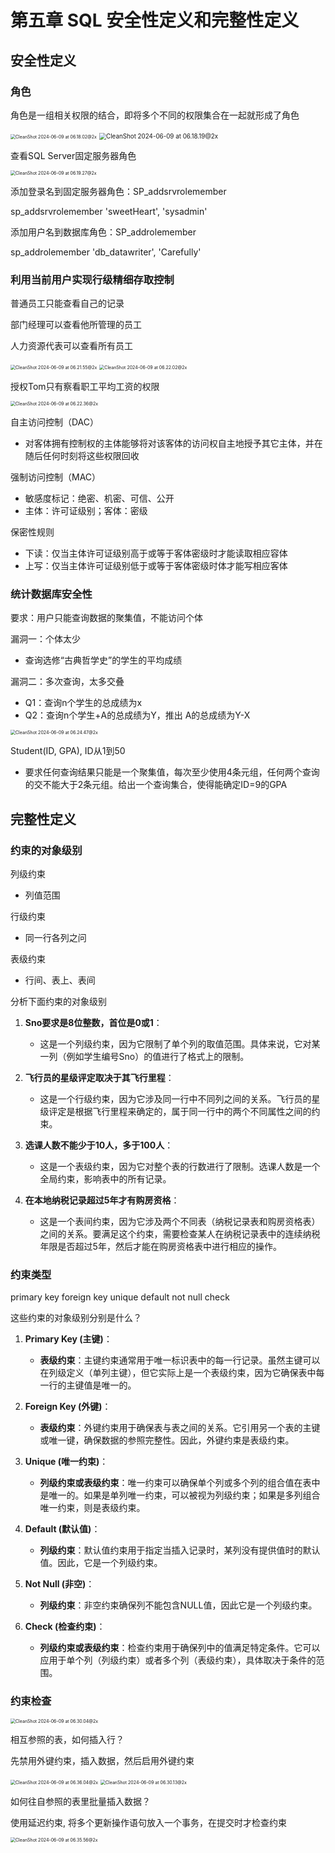 # 第五章 SQL 安全性定义和完整性定义

## 安全性定义

### 角色

角色是一组相关权限的结合，即将多个不同的权限集合在一起就形成了角色

<img src="./5.SQL_安全性定义和完整性定义.assets/CleanShot 2024-06-09 at 06.18.02@2x.png" alt="CleanShot 2024-06-09 at 06.18.02@2x" style="zoom:50%;" />

<img src="./5.SQL_安全性定义和完整性定义.assets/CleanShot 2024-06-09 at 06.18.19@2x.png" alt="CleanShot 2024-06-09 at 06.18.19@2x" style="zoom:70%;" />

查看SQL Server固定服务器角色

<img src="./5.SQL_安全性定义和完整性定义.assets/CleanShot 2024-06-09 at 06.19.27@2x.png" alt="CleanShot 2024-06-09 at 06.19.27@2x" style="zoom:50%;" />

添加登录名到固定服务器角色：SP_addsrvrolemember

sp_addsrvrolemember 'sweetHeart', 'sysadmin'

添加用户名到数据库角色：SP_addrolemember

sp_addrolemember 'db_datawriter', 'Carefully'

### 利用当前用户实现行级精细存取控制

普通员工只能查看自己的记录

部门经理可以查看他所管理的员工

人力资源代表可以查看所有员工

<img src="./5.SQL_安全性定义和完整性定义.assets/CleanShot 2024-06-09 at 06.21.55@2x.png" alt="CleanShot 2024-06-09 at 06.21.55@2x" style="zoom:50%;" />

<img src="./5.SQL_安全性定义和完整性定义.assets/CleanShot 2024-06-09 at 06.22.02@2x.png" alt="CleanShot 2024-06-09 at 06.22.02@2x" style="zoom:50%;" />

授权Tom只有察看职工平均工资的权限

<img src="./5.SQL_安全性定义和完整性定义.assets/CleanShot 2024-06-09 at 06.22.36@2x.png" alt="CleanShot 2024-06-09 at 06.22.36@2x" style="zoom:50%;" />

自主访问控制（DAC）

* 对客体拥有控制权的主体能够将对该客体的访问权自主地授予其它主体，并在随后任何时刻将这些权限回收

强制访问控制（MAC）

* 敏感度标记：绝密、机密、可信、公开
* 主体：许可证级别；客体：密级

保密性规则

* 下读：仅当主体许可证级别高于或等于客体密级时才能读取相应容体
* 上写：仅当主体许可证级别低于或等于客体密级时体才能写相应客体

### 统计数据库安全性

要求：用户只能查询数据的聚集值，不能访问个体

漏洞一：个体太少

* 查询选修“古典哲学史”的学生的平均成绩

漏洞二：多次查询，太多交叠

* Q1：查询n个学生的总成绩为x
* Q2：查询n个学生+A的总成绩为Y，推出 A的总成绩为Y-X

<img src="./5.SQL_安全性定义和完整性定义.assets/CleanShot 2024-06-09 at 06.24.47@2x.png" alt="CleanShot 2024-06-09 at 06.24.47@2x" style="zoom:50%;" />

Student(ID, GPA), ID从1到50

* 要求任何查询结果只能是一个聚集值，每次至少使用4条元组，任何两个查询的交不能大于2条元组。给出一个查询集合，使得能确定ID=9的GPA

## 完整性定义

### 约束的对象级别

列级约束

* 列值范围

行级约束

* 同一行各列之问

表级约束

* 行间、表上、表间

分析下面约束的对象级别

1. **Sno要求是8位整数，首位是0或1**：
   - 这是一个列级约束，因为它限制了单个列的取值范围。具体来说，它对某一列（例如学生编号Sno）的值进行了格式上的限制。

2. **飞行员的星级评定取决于其飞行里程**：
   - 这是一个行级约束，因为它涉及同一行中不同列之间的关系。飞行员的星级评定是根据飞行里程来确定的，属于同一行中的两个不同属性之间的约束。

3. **选课人数不能少于10人，多于100人**：
   - 这是一个表级约束，因为它对整个表的行数进行了限制。选课人数是一个全局约束，影响表中的所有记录。

4. **在本地纳税记录超过5年才有购房资格**：
   - 这是一个表间约束，因为它涉及两个不同表（纳税记录表和购房资格表）之间的关系。要满足这个约束，需要检查某人在纳税记录表中的连续纳税年限是否超过5年，然后才能在购房资格表中进行相应的操作。

### 约束类型

primary key
foreign key
unique
default
not null
check

这些约束的对象级别分别是什么？

1. **Primary Key (主键)**：
   - **表级约束**：主键约束通常用于唯一标识表中的每一行记录。虽然主键可以在列级定义（单列主键），但它实际上是一个表级约束，因为它确保表中每一行的主键值是唯一的。

2. **Foreign Key (外键)**：
   - **表级约束**：外键约束用于确保表与表之间的关系。它引用另一个表的主键或唯一键，确保数据的参照完整性。因此，外键约束是表级约束。

3. **Unique (唯一约束)**：
   - **列级约束或表级约束**：唯一约束可以确保单个列或多个列的组合值在表中是唯一的。如果是单列唯一约束，可以被视为列级约束；如果是多列组合唯一约束，则是表级约束。

4. **Default (默认值)**：
   - **列级约束**：默认值约束用于指定当插入记录时，某列没有提供值时的默认值。因此，它是一个列级约束。

5. **Not Null (非空)**：
   - **列级约束**：非空约束确保列不能包含NULL值，因此它是一个列级约束。

6. **Check (检查约束)**：
   - **列级约束或表级约束**：检查约束用于确保列中的值满足特定条件。它可以应用于单个列（列级约束）或者多个列（表级约束），具体取决于条件的范围。

### 约束检查

<img src="./5.SQL_安全性定义和完整性定义.assets/CleanShot 2024-06-09 at 06.30.04@2x.png" alt="CleanShot 2024-06-09 at 06.30.04@2x" style="zoom:50%;" />

相互参照的表，如何插入行？

先禁用外键约束，插入数据，然后启用外键约束

<img src="./5.SQL_安全性定义和完整性定义.assets/CleanShot 2024-06-09 at 06.36.04@2x.png" alt="CleanShot 2024-06-09 at 06.36.04@2x" style="zoom:50%;" />



<img src="./5.SQL_安全性定义和完整性定义.assets/CleanShot 2024-06-09 at 06.30.13@2x.png" alt="CleanShot 2024-06-09 at 06.30.13@2x" style="zoom:50%;" />

如何往自参照的表里批量插入数据？

使用延迟约束, 将多个更新操作语句放入一个事务，在提交时才检查约束

<img src="./5.SQL_安全性定义和完整性定义.assets/CleanShot 2024-06-09 at 06.35.56@2x.png" alt="CleanShot 2024-06-09 at 06.35.56@2x" style="zoom:50%;" />
